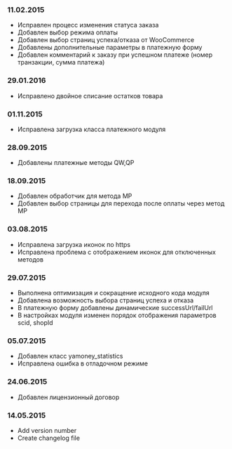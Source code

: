 ### 11.02.2015
* Исправлен процесс изменения статуса заказа
* Добавлен выбор режима оплаты
* Добавлен выбор страниц успеха/отказа от WooCommerce
* Добавлены дополнительные параметры в платежную форму
* Добавлен комментарий к заказу при успешном платеже (номер транзакции, сумма платежа)

### 29.01.2016
* Исправлено двойное списание остатков товара

### 01.11.2015
* Исправлена загрузка класса платежного модуля

### 28.09.2015
* Добавлены платежные методы QW,QP

### 18.09.2015
* Добавлен обработчик для метода MP
* Добавлен выбор страницы для перехода после оплаты через метод MP

### 03.08.2015
* Исправлена загрузка иконок по https
* Исправлена проблема с отображением иконок для отключенных методов

### 29.07.2015
* Выполнена оптимизация и сокращение исходного кода модуля
* Добавлена возможность выбора страниц успеха и отказа
* В платежную форму добавлены динамические successUrl/failUrl
* В настройках модуля изменен порядок отображения параметров scid, shopId

### 05.07.2015
* Добавлен класс yamoney_statistics
* Исправлена ошибка в отладочном режиме

### 24.06.2015
* Добавлен лицензионный договор

### 14.05.2015
* Add version number
* Create changelog file
